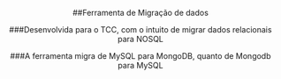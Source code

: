 <div align="center">
  
##Ferramenta de Migração de dados

###Desenvolvida para o TCC, com o intuito de migrar dados relacionais para NOSQL

###A ferramenta migra de MySQL para MongoDB, quanto de Mongodb para MySQL
</div>


